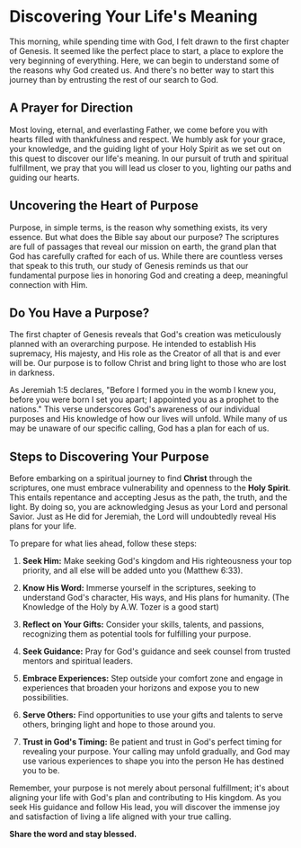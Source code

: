 # Discovering Your Life's Meaning

This morning, while spending time with God, I felt drawn to the first chapter of Genesis. It seemed like the perfect place to start, a place to explore the very beginning of everything. Here, we can begin to understand some of the reasons why God created us. And there's no better way to start this journey than by entrusting the rest of our search to God.

## A Prayer for Direction

Most loving, eternal, and everlasting Father, we come before you with hearts filled with thankfulness and respect. We humbly ask for your grace, your knowledge, and the guiding light of your Holy Spirit as we set out on this quest to discover our life's meaning. In our pursuit of truth and spiritual fulfillment, we pray that you will lead us closer to you, lighting our paths and guiding our hearts.

## Uncovering the Heart of Purpose

Purpose, in simple terms, is the reason why something exists, its very essence. But what does the Bible say about our purpose? The scriptures are full of passages that reveal our mission on earth, the grand plan that God has carefully crafted for each of us. While there are countless verses that speak to this truth, our study of Genesis reminds us that our fundamental purpose lies in honoring God and creating a deep, meaningful connection with Him.


## Do You Have a Purpose?

The first chapter of Genesis reveals that God's creation was meticulously planned with an overarching purpose. He intended to establish His supremacy, His majesty, and His role as the Creator of all that is and ever will be. Our purpose is to follow Christ and bring light to those who are lost in darkness.

As Jeremiah 1:5 declares, "Before I formed you in the womb I knew you, before you were born I set you apart; I appointed you as a prophet to the nations." This verse underscores God's awareness of our individual purposes and His knowledge of how our lives will unfold. While many of us may be unaware of our specific calling, God has a plan for each of us.

## Steps to Discovering Your Purpose

Before embarking on a spiritual journey to find **Christ** through the scriptures, one must embrace vulnerability and openness to the **Holy Spirit**. This entails repentance and accepting Jesus as the path, the truth, and the light. By doing so, you are acknowledging Jesus as your Lord and personal Savior. Just as He did for Jeremiah, the Lord will undoubtedly reveal His plans for your life.

To prepare for what lies ahead, follow these steps:

1. **Seek Him:** Make seeking God's kingdom and His righteousness your top priority, and all else will be added unto you (Matthew 6:33).

2. **Know His Word:** Immerse yourself in the scriptures, seeking to understand God's character, His ways, and His plans for humanity. (The Knowledge of the Holy by A.W. Tozer is a good start)

3. **Reflect on Your Gifts:** Consider your skills, talents, and passions, recognizing them as potential tools for fulfilling your purpose.

4. **Seek Guidance:** Pray for God's guidance and seek counsel from trusted mentors and spiritual leaders.

5. **Embrace Experiences:** Step outside your comfort zone and engage in experiences that broaden your horizons and expose you to new possibilities.

6. **Serve Others:** Find opportunities to use your gifts and talents to serve others, bringing light and hope to those around you.

7. **Trust in God's Timing:** Be patient and trust in God's perfect timing for revealing your purpose. Your calling may unfold gradually, and God may use various experiences to shape you into the person He has destined you to be.

Remember, your purpose is not merely about personal fulfillment; it's about aligning your life with God's plan and contributing to His kingdom. As you seek His guidance and follow His lead, you will discover the immense joy and satisfaction of living a life aligned with your true calling.

**Share the word and stay blessed.**